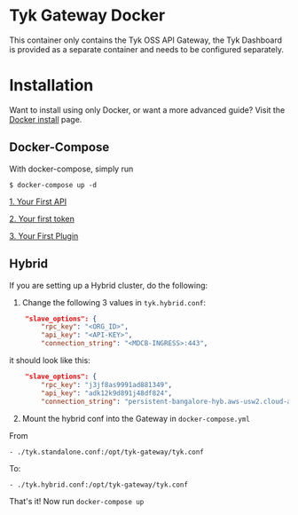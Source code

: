 Tyk Gateway Docker
=================================

This container only contains the Tyk OSS API Gateway, the Tyk Dashboard is provided as a separate container and needs to be configured separately.


# Installation

Want to install using only Docker, or want a more advanced guide?  Visit the [Docker install](get-started/install-with-docker.md) page.

## Docker-Compose

With docker-compose, simply run 
```
$ docker-compose up -d
```

[1. Your First API](get-started/your-first-api.md)

[2. Your first token](get-started/your-first-token.md)

[3. Your First Plugin](get-started/your-first-plugin.md)


## Hybrid

If you are setting up a Hybrid cluster, do the following:

1. Change the following 3 values in `tyk.hybrid.conf`:
```json
    "slave_options": {
        "rpc_key": "<ORG_ID>",
        "api_key": "<API-KEY>",
        "connection_string": "<MDCB-INGRESS>:443",
```

it should look like this:

```json
    "slave_options": {
        "rpc_key": "j3jf8as9991ad881349",
        "api_key": "adk12k9d891j48df824",
        "connection_string": "persistent-bangalore-hyb.aws-usw2.cloud-ara.tyk.io:443",
```

2. Mount the hybrid conf into the Gateway in `docker-compose.yml`

From
```
- ./tyk.standalone.conf:/opt/tyk-gateway/tyk.conf
```

To:
```
- ./tyk.hybrid.conf:/opt/tyk-gateway/tyk.conf
```

That's it!  Now run `docker-compose up`